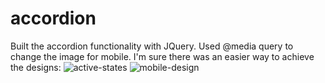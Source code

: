 # accordion

Built the accordion functionality with JQuery.
Used @media query to change the image for mobile. I'm sure there was an easier way to achieve the designs:
![active-states](https://user-images.githubusercontent.com/52048170/111382830-6063b000-869f-11eb-8441-28ad13e80664.jpg)
![mobile-design](https://user-images.githubusercontent.com/52048170/111382868-678abe00-869f-11eb-94a4-90930cd8fffa.jpg)

